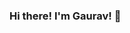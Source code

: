 ### Hi there! I'm Gaurav! 👋

<!--
**psycho-2025/psycho-2025** is a ✨ _special_ ✨ repository because its `README.md` (this file) appears on your GitHub profile.

Here are some ideas to get you started:


- 🔭 I’m currently working as a SysAdmin & DevOp ...
- 🌱 I’m currently learning SWIFT...
- 👯 I’m looking to collaborate on YouTube...
- 🤔 I’m looking for help with ...
- 💬 Ask me about Java and C++...
- 📫 How to reach me: ...
- 😄 Pronouns:Real name is Gaurav not Psycho ...

-->
